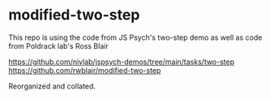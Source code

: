 # modified-two-step

This repo is using the code from JS Psych's two-step demo as well as code from Poldrack lab's Ross Blair

https://github.com/nivlab/jspsych-demos/tree/main/tasks/two-step
https://github.com/rwblair/modified-two-step

Reorganized and collated. 
